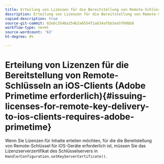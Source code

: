 ```yaml
---
title: Erteilung von Lizenzen für die Bereitstellung von Remote-Schlüsseln an iOS-Clients (Adobe Primetime erforderlich)
description: Erteilung von Lizenzen für die Bereitstellung von Remote-Schlüsseln an iOS-Clients (Adobe Primetime erforderlich)
copied-description: true
source-git-commit: 02ebc3548a254b2a6554f1ab34afbb3ea5f09bb8
workflow-type: tm+mt
source-wordcount: '63'
ht-degree: 0%

---
```


# Erteilung von Lizenzen für die Bereitstellung von Remote-Schlüsseln an iOS-Clients (Adobe Primetime erforderlich){#issuing-licenses-for-remote-key-delivery-to-ios-clients-requires-adobe-primetime}

Wenn Sie Lizenzen für Inhalte erteilen möchten, für die die Bereitstellung von Remote-Schlüssel für iOS-Geräte erforderlich ist, müssen Sie das Lizenzserverzertifikat des Schlüsselservers in `HandlerConfiguration.setKeyServerCertificate()`.
